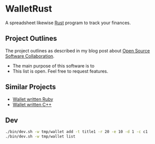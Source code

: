# WalletRust

A spreadsheet likewise [Rust](https://www.rust-lang.org/) program to track your finances.

## Project Outlines

The project outlines as described in my blog post about [Open Source Software Collaboration](https://blog.fox21.at/2019/02/21/open-source-software-collaboration.html).

- The main purpose of this software is to
- This list is open. Feel free to request features.

## Similar Projects

- [Wallet written Ruby](https://github.com/TheFox/wallet)
- [Wallet written C++](https://github.com/TheFox/wallet-cpp)

## Dev

```bash
./bin/dev.sh -w tmp/wallet add -t title1 -r 20 -e 10 -d 1 -c c1
./bin/dev.sh -w tmp/wallet list
```
